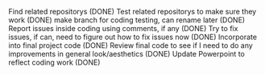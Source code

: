 Find related repositorys (DONE)
Test related repositorys to make sure they work (DONE)
make branch for coding testing, can rename later (DONE)
Report issues inside coding using comments, if any (DONE)
Try to fix issues, if can, need to figure out how to fix issues now (DONE)
Incorporate into final project code (DONE)
Review final code to see if I need to do any improvements in general look/aesthetics (DONE)
Update Powerpoint to reflect coding work (DONE)
